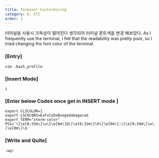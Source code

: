 ```yaml
---
title: Terminal Custormizing
category: 6. ETC
order: 1
---
```

터미널을 사용시 가독성이 떨어진다 생각되어 터미널 폰트색을 변경 해보았다.
As I frequently use the terminal, I felt that the readability was pretty poor, so I tried changing the font color of the terminal.

### **[Entry]**
~~~
vim .bash_profile
~~~
### **[Insert Mode]**
~~~
i
~~~
### **[Enter below Codes once get in INSERT mode ]**
~~~
export CLICOLOR=1
export LSCOLORS=ExFxCxDxBxegedabagacad
export TERM="xterm-color"
PS1='\[\e[0;33m\]\u\[\e[0m\]@\[\e[0;32m\]\h\[\e[0m\]:\[\e[0;34m\]\w\[\e[0m\]\$'
~~~
### **[Write and Quite]**
~~~
:wq!
~~~


